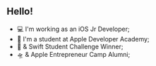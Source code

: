 

##  Hello!

- 💻 I'm working as an iOS Jr Developer;
- 🍎 I'm a student at Apple Developer Academy;
- 🏅 & Swift Student Challenge Winner;
- 🛸 & Apple Entrepreneur Camp Alumni;
    
  
